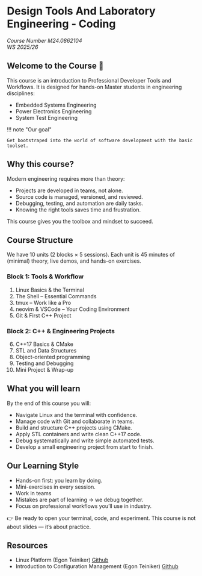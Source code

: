 # Design Tools And Laboratory Engineering - Coding

_Course Number M24.0862104_<br>
_WS 2025/26_

## Welcome to the Course 🚀

This course is an introduction to Professional Developer Tools and Workflows.
It is designed for hands-on Master students in engineering disciplines:

- Embedded Systems Engineering
- Power Electronics Engineering
- System Test Engineering

!!! note "Our goal"

    Get bootstraped into the world of software development with the basic toolset.

## Why this course?

Modern engineering requires more than theory:

- Projects are developed in teams, not alone.
- Source code is managed, versioned, and reviewed.
- Debugging, testing, and automation are daily tasks.
- Knowing the right tools saves time and frustration.

This course gives you the toolbox and mindset to succeed.

## Course Structure

We have 10 units (2 blocks × 5 sessions).
Each unit is 45 minutes of (minimal) theory, live demos, and hands-on exercises.

### Block 1: Tools & Workflow

1. Linux Basics & the Terminal
2. The Shell – Essential Commands
3. tmux – Work like a Pro
4. neovim & VSCode – Your Coding Environment
5. Git & First C++ Project

### Block 2: C++ & Engineering Projects

6. C++17 Basics & CMake
7. STL and Data Structures
8. Object-oriented programming
9. Testing and Debugging
10. Mini Project & Wrap-up

## What you will learn

By the end of this course you will:

- Navigate Linux and the terminal with confidence.
- Manage code with Git and collaborate in teams.
- Build and structure C++ projects using CMake.
- Apply STL containers and write clean C++17 code.
- Debug systematically and write simple automated tests.
- Develop a small engineering project from start to finish.

## Our Learning Style

- Hands-on first: you learn by doing.
- Mini-exercises in every session.
- Work in teams
- Mistakes are part of learning → we debug together.
- Focus on professional workflows you’ll use in industry.

👉 Be ready to open your terminal, code, and experiment.
This course is not about slides — it’s about practice.

## Resources

- Linux Platform (Egon Teiniker) [Github](https://github.com/teiniker/teiniker-lectures-computerscience/tree/master/linux)
- Introduction to Configuration Management (Egon Teiniker) [Github](https://github.com/teiniker/teiniker-lectures-embedded-cxx/tree/main/configuration-management)
